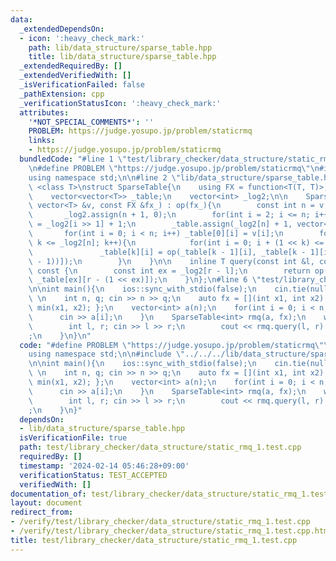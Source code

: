 ```yaml
---
data:
  _extendedDependsOn:
  - icon: ':heavy_check_mark:'
    path: lib/data_structure/sparse_table.hpp
    title: lib/data_structure/sparse_table.hpp
  _extendedRequiredBy: []
  _extendedVerifiedWith: []
  _isVerificationFailed: false
  _pathExtension: cpp
  _verificationStatusIcon: ':heavy_check_mark:'
  attributes:
    '*NOT_SPECIAL_COMMENTS*': ''
    PROBLEM: https://judge.yosupo.jp/problem/staticrmq
    links:
    - https://judge.yosupo.jp/problem/staticrmq
  bundledCode: "#line 1 \"test/library_checker/data_structure/static_rmq_1.test.cpp\"\
    \n#define PROBLEM \"https://judge.yosupo.jp/problem/staticrmq\"\n#include <bits/stdc++.h>\n\
    using namespace std;\n\n#line 2 \"lib/data_structure/sparse_table.hpp\"\n\ntemplate\
    \ <class T>\nstruct SparseTable{\n    using FX = function<T(T, T)>;\n    FX op;\n\
    \    vector<vector<T>> _table;\n    vector<int> _log2;\n\n    SparseTable(const\
    \ vector<T> &v, const FX &fx_) : op(fx_){\n        const int n = v.size();\n \
    \       _log2.assign(n + 1, 0);\n        for(int i = 2; i <= n; i++) _log2[i]\
    \ = _log2[i >> 1] + 1;\n        _table.assign(_log2[n] + 1, vector<T>(n));\n \
    \       for(int i = 0; i < n; i++) _table[0][i] = v[i];\n        for(int k = 1;\
    \ k <= _log2[n]; k++){\n            for(int i = 0; i + (1 << k) <= n; i++)\n \
    \               _table[k][i] = op(_table[k - 1][i], _table[k - 1][i + (1 << (k\
    \ - 1))]);\n        }\n    }\n\n    inline T query(const int &l, const int &r)\
    \ const {\n        const int ex = _log2[r - l];\n        return op(_table[ex][l],\
    \ _table[ex][r - (1 << ex)]);\n    }\n};\n#line 6 \"test/library_checker/data_structure/static_rmq_1.test.cpp\"\
    \n\nint main(){\n    ios::sync_with_stdio(false);\n    cin.tie(nullptr);\n   \
    \ \n    int n, q; cin >> n >> q;\n    auto fx = [](int x1, int x2) -> int { return\
    \ min(x1, x2); };\n    vector<int> a(n);\n    for(int i = 0; i < n; i++){\n  \
    \      cin >> a[i];\n    }\n    SparseTable<int> rmq(a, fx);\n    while(q--){\n\
    \        int l, r; cin >> l >> r;\n        cout << rmq.query(l, r) << \"\\n\"\
    ;\n    }\n}\n"
  code: "#define PROBLEM \"https://judge.yosupo.jp/problem/staticrmq\"\n#include <bits/stdc++.h>\n\
    using namespace std;\n\n#include \"../../../lib/data_structure/sparse_table.hpp\"\
    \n\nint main(){\n    ios::sync_with_stdio(false);\n    cin.tie(nullptr);\n   \
    \ \n    int n, q; cin >> n >> q;\n    auto fx = [](int x1, int x2) -> int { return\
    \ min(x1, x2); };\n    vector<int> a(n);\n    for(int i = 0; i < n; i++){\n  \
    \      cin >> a[i];\n    }\n    SparseTable<int> rmq(a, fx);\n    while(q--){\n\
    \        int l, r; cin >> l >> r;\n        cout << rmq.query(l, r) << \"\\n\"\
    ;\n    }\n}"
  dependsOn:
  - lib/data_structure/sparse_table.hpp
  isVerificationFile: true
  path: test/library_checker/data_structure/static_rmq_1.test.cpp
  requiredBy: []
  timestamp: '2024-02-14 05:46:28+09:00'
  verificationStatus: TEST_ACCEPTED
  verifiedWith: []
documentation_of: test/library_checker/data_structure/static_rmq_1.test.cpp
layout: document
redirect_from:
- /verify/test/library_checker/data_structure/static_rmq_1.test.cpp
- /verify/test/library_checker/data_structure/static_rmq_1.test.cpp.html
title: test/library_checker/data_structure/static_rmq_1.test.cpp
---
```

